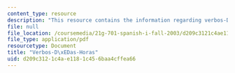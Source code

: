 ```yaml
---
content_type: resource
description: "This resource contains the information regarding verbos-D\xEDas-Horas."
file: null
file_location: /coursemedia/21g-701-spanish-i-fall-2003/d209c3121c4ae1181c456baa4cffea66_MIT21G_701F03_5verbos.pdf
file_type: application/pdf
resourcetype: Document
title: "Verbos-D\xEDas-Horas"
uid: d209c312-1c4a-e118-1c45-6baa4cffea66
---
```

